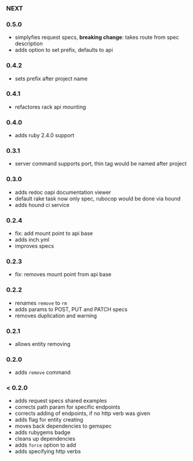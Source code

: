 ### NEXT

### 0.5.0

- simplyfies request specs, **breaking change**: takes route from spec description
- adds option to set prefix, defaults to api

### 0.4.2

- sets prefix after project name

### 0.4.1

- refactores rack api mounting

### 0.4.0

- adds ruby 2.4.0 support

### 0.3.1

- server command supports port, thin tag would be named after project

### 0.3.0

- adds redoc oapi documentation viewer
- default rake task now only spec, rubocop would be done via hound
- adds hound ci service

### 0.2.4

- fix: add mount point to api base
- adds inch.yml
- improves specs

### 0.2.3

- fix: removes mount point from api base

### 0.2.2

- renames `remove` to `rm`
- adds params to POST, PUT and PATCH specs
- removes duplication and warning

### 0.2.1

- allows entity removing

### 0.2.0

- adds `remove` command

### < 0.2.0

- adds request specs shared examples
- corrects path param for specific endpoints
- corrects adding of endpoints, if no http verb was given
- adds flag for entity creating
- moves back dependencies to gemspec
- adds rubygems badge
- cleans up dependencies
- adds `force` option to add
- adds specifying http verbs
